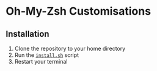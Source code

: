 # __Oh-My-Zsh__ Customisations  

## Installation
1. Clone the repository to your home directory
2. Run the [`install.sh`](./install.sh) script
3. Restart your terminal